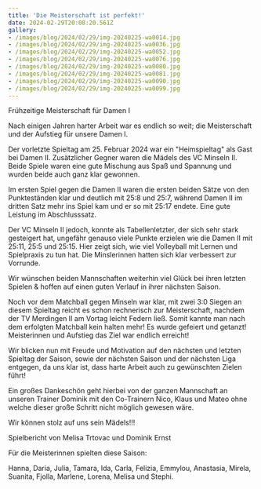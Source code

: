 ```yaml
---
title: 'Die Meisterschaft ist perfekt!'
date: 2024-02-29T20:08:20.561Z
gallery:
- /images/blog/2024/02/29/img-20240225-wa0014.jpg
- /images/blog/2024/02/29/img-20240225-wa0036.jpg
- /images/blog/2024/02/29/img-20240225-wa0052.jpg
- /images/blog/2024/02/29/img-20240225-wa0076.jpg
- /images/blog/2024/02/29/img-20240225-wa0080.jpg
- /images/blog/2024/02/29/img-20240225-wa0081.jpg
- /images/blog/2024/02/29/img-20240225-wa0090.jpg
- /images/blog/2024/02/29/img-20240225-wa0099.jpg
---
```

Frühzeitige Meisterschaft für Damen I

Nach einigen Jahren harter Arbeit war es endlich so weit; die Meisterschaft und der Aufstieg für unsere Damen I. 

Der vorletzte Spieltag am 25. Februar 2024 war ein "Heimspieltag" als Gast bei Damen II. Zusätzlicher Gegner waren die Mädels des VC Minseln II. Beide Spiele waren eine gute Mischung aus Spaß und Spannung und wurden beide auch ganz klar gewonnen. 

Im ersten Spiel gegen die Damen II waren die ersten beiden Sätze von den Punkteständen klar und deutlich mit 25:8 und 25:7, während Damen II im dritten Satz mehr ins Spiel kam und er so mit 25:17 endete. Eine gute Leistung im Abschlusssatz. 

Der VC Minseln II jedoch, konnte als Tabellenletzter, der sich sehr stark gesteigert hat, ungefähr genauso viele Punkte erzielen wie die Damen II mit 25:11, 25:5 und 25:15. Hier zeigt sich, wie viel Volleyball mit Lernen und Spielpraxis zu tun hat. Die Minslerinnen hatten sich klar verbessert zur Vorrunde. 

Wir wünschen beiden Mannschaften weiterhin viel Glück bei ihren letzten Spielen & hoffen auf einen guten Verlauf in ihrer nächsten Saison.



Noch vor dem Matchball gegen Minseln war klar, mit zwei 3:0 Siegen an diesem Spieltag reicht es schon rechnerisch zur Meisterschaft, nachdem der TV Merdingen II am Vortag leicht Federn ließ. Somit kannte man nach dem erfolgten Matchball kein halten mehr! Es wurde gefeiert und getanzt! Meisterinnen und Aufstieg das Ziel war endlich erreicht!

Wir blicken nun mit Freude und Motivation auf den nächsten und letzten Spieltag der Saison, sowie der nächsten Saison und der nächsten Liga entgegen, da uns klar ist, dass harte Arbeit auch zu gewünschten Zielen führt! 

Ein großes Dankeschön geht hierbei von der ganzen Mannschaft an unseren Trainer Dominik mit den Co-Trainern Nico, Klaus und Mateo ohne welche dieser große Schritt nicht möglich gewesen wäre.

Wir können stolz auf uns sein Mädels!!!



Spielbericht von Melisa Trtovac und Dominik Ernst



Für die Meisterinnen spielten diese Saison: 

Hanna, Daria, Julia, Tamara, Ida, Carla, Felizia, Emmylou, Anastasia, Mirela, Suanita, Fjolla, Marlene, Lorena, Melisa und Stephi. 

